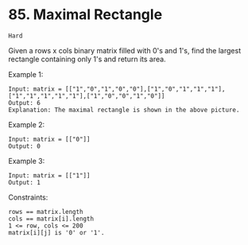 # 85. Maximal Rectangle

`Hard`

Given a rows x cols binary matrix filled with 0's and 1's, find the largest rectangle containing only 1's and return its area.

Example 1:

```note
Input: matrix = [["1","0","1","0","0"],["1","0","1","1","1"],["1","1","1","1","1"],["1","0","0","1","0"]]
Output: 6
Explanation: The maximal rectangle is shown in the above picture.
```

Example 2:

```note
Input: matrix = [["0"]]
Output: 0
```

Example 3:

```note
Input: matrix = [["1"]]
Output: 1
```

Constraints:

```note
rows == matrix.length
cols == matrix[i].length
1 <= row, cols <= 200
matrix[i][j] is '0' or '1'.
```
